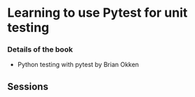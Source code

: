 # Learning to use Pytest for unit testing

### Details of the book

* Python testing with pytest by Brian Okken

## Sessions
